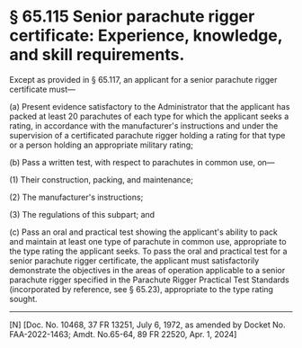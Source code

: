 # § 65.115   Senior parachute rigger certificate: Experience, knowledge, and skill requirements.

Except as provided in § 65.117, an applicant for a senior parachute rigger certificate must—


(a) Present evidence satisfactory to the Administrator that the applicant has packed at least 20 parachutes of each type for which the applicant seeks a rating, in accordance with the manufacturer's instructions and under the supervision of a certificated parachute rigger holding a rating for that type or a person holding an appropriate military rating;


(b) Pass a written test, with respect to parachutes in common use, on—


(1) Their construction, packing, and maintenance; 


(2) The manufacturer's instructions; 


(3) The regulations of this subpart; and 


(c) Pass an oral and practical test showing the applicant's ability to pack and maintain at least one type of parachute in common use, appropriate to the type rating the applicant seeks. To pass the oral and practical test for a senior parachute rigger certificate, the applicant must satisfactorily demonstrate the objectives in the areas of operation applicable to a senior parachute rigger specified in the Parachute Rigger Practical Test Standards (incorporated by reference, see § 65.23), appropriate to the type rating sought.



---

[N] [Doc. No. 10468, 37 FR 13251, July 6, 1972, as amended by Docket No. FAA-2022-1463; Amdt. No.65-64, 89 FR 22520, Apr. 1, 2024]







